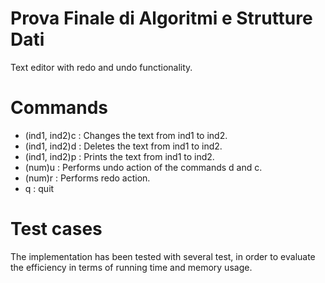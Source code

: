 # Prova Finale di Algoritmi e Strutture Dati
Text editor with redo and undo functionality.

# Commands

* (ind1, ind2)c : Changes the text from ind1 to ind2. 
* (ind1, ind2)d : Deletes the text from ind1 to ind2.
* (ind1, ind2)p : Prints the text from ind1 to ind2.
* (num)u : Performs undo action of the commands d and c.
* (num)r : Performs redo action.
* q : quit

# Test cases
The implementation has been tested with several test, in order to evaluate the efficiency in terms of running time and memory usage.
